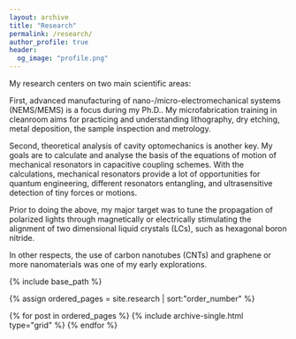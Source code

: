 ```yaml
---
layout: archive
title: "Research"
permalink: /research/
author_profile: true
header:
  og_image: "profile.png"
---
```


My research centers on two main scientific areas:

First, advanced manufacturing of nano-/micro-electromechanical systems (NEMS/MEMS) is a focus during my Ph.D..
My microfabrication training in cleanroom aims for practicing and understanding lithography, dry etching, metal 
deposition, the sample inspection and metrology.

Second, theoretical analysis of cavity optomechanics is another key. My goals are to calculate and analyse the basis of the equations 
of motion of mechanical resonators in capacitive coupling schemes. With the calculations, mechanical resonators provide a lot of opportunities for 
quantum engineering, different resonators entangling, and ultrasensitive detection of tiny forces or motions.

Prior to doing the above, my major target was to tune the propagation of polarized lights through magnetically or electrically stimulating the alignment of two dimensional liquid crystals (LCs), such as hexagonal boron nitride.

In other respects, the use of carbon nanotubes (CNTs) and graphene or more nanomaterials was one of my early explorations.


<nbsp>

{% include base_path %}

{% assign ordered_pages = site.research | sort:"order_number" %}

{% for post in ordered_pages %}
  {% include archive-single.html type="grid" %}
{% endfor %}
